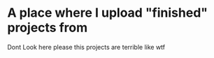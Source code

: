 # A place where I upload "finished" projects from 
Dont Look here please this projects are terrible like wtf
